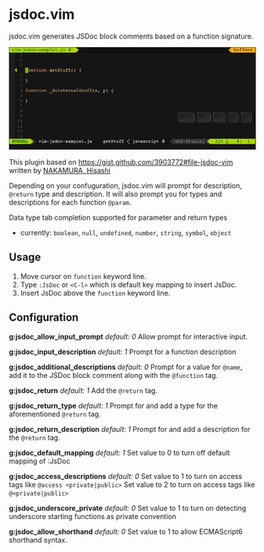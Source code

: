 jsdoc.vim
=========

jsdoc.vim generates JSDoc block comments based on a function signature.

![image](images/vim-jsdoc-screencast-preview.gif)

This plugin based on https://gist.github.com/3903772#file-jsdoc-vim written by [NAKAMURA, Hisashi](https://gist.github.com/sunvisor)

Depending on your confuguration, jsdoc.vim will prompt for description, `@return` type and description. It will also prompt you for types and descriptions for each function `@param`.

Data type tab completion supported for parameter and return types
* currently: `boolean`, `null`, `undefined`, `number`, `string`, `symbol`, `object`

## Usage
  1. Move cursor on `function` keyword line.
  2. Type `:JsDoc` or `<C-l>` which is default key mapping to insert JsDoc.
  3. Insert JsDoc above the `function` keyword line.

## Configuration
**g:jsdoc_allow_input_prompt** *default: 0*
Allow prompt for interactive input.

**g:jsdoc_input_description** *default: 1*
Prompt for a function description

**g:jsdoc_additional_descriptions** *default: 0*
Prompt for a value for `@name`, add it to the JSDoc block comment along with the `@function` tag.

**g:jsdoc_return** *default: 1*
Add the `@return` tag.

**g:jsdoc_return_type** *default: 1*
Prompt for and add a type for the aforementioned `@return` tag.

**g:jsdoc_return_description** *default: 1*
Prompt for and add a description for the `@return` tag.

**g:jsdoc_default_mapping** *default: 1*
Set value to 0 to turn off default mapping of <C-l> :JsDoc<cr>

**g:jsdoc_access_descriptions** *default: 0*
Set value to 1 to turn on access tags like `@access <private|public>`
Set value to 2 to turn on access tags like `@<private|public>`

**g:jsdoc_underscore_private** *default: 0*
Set value to 1 to turn on detecting underscore starting functions as private convention

**g:jsdoc_allow_shorthand** *default: 0*
Set value to 1 to allow ECMAScript6 shorthand syntax.
